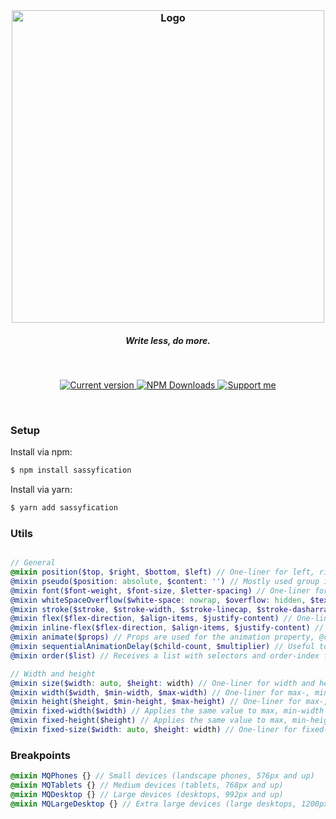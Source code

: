 <br>
<h3 align="center">
   <img width="500px" src="https://user-images.githubusercontent.com/30767528/55688316-64e1a300-5977-11e9-9e6d-280b6a41b545.png" alt="Logo">
   <h5 align="center">Write less, do more.</h5>
</h3>

<br>
<p align="center">
   <a href="https://www.npmjs.com/package/sassyfication">
       <img alt="Current version" src="https://img.shields.io/badge/version-0.0.2-536dc6.svg?style=popout-square">
   </a>
   <a href="https://www.npmjs.com/package/sassyfication">
       <img alt="NPM Downloads" src="https://img.shields.io/npm/dm/sassyfication.svg?style=popout-square&color=C6538C">
   </a>
   <a href="https://www.patreon.com/simonwep">
       <img alt="Support me" src="https://img.shields.io/badge/patreon-support%20me-9f53c6.svg?style=popout-square">
   </a>
</p>
<br>

### Setup

Install via npm:
```bash
$ npm install sassyfication
```
Install via yarn:

```bash
$ yarn add sassyfication
```

### Utils
```scss

// General
@mixin position($top, $right, $bottom, $left) // One-liner for left, right, bottom, left
@mixin pseudo($position: absolute, $content: '') // Mostly used group in pseudo-elements
@mixin font($font-weight, $font-size, $letter-spacing) // One-liner for font styling
@mixin whiteSpaceOverflow($white-space: nowrap, $overflow: hidden, $text-overflow: ellipsis) // One-liner for text related overflow
@mixin stroke($stroke, $stroke-width, $stroke-linecap, $stroke-dasharray, $stroke-dashoffset) // One-liner for SVG styles
@mixin flex($flex-direction, $align-items, $justify-content) // One-liner for basic flex initialization
@mixin inline-flex($flex-direction, $align-items, $justify-content) // One-liner for basic inline-flex initialization
@mixin animate($props) // Props are used for the animation property, @content as keyframes
@mixin sequentialAnimationDelay($child-count, $multiplier) // Useful to animate a specific amount of childrens in sequence
@mixin order($list) // Receives a list with selectors and order-index for flex elements. 

// Width and height
@mixin size($width: auto, $height: width) // One-liner for width and height
@mixin width($width, $min-width, $max-width) // One-liner for max-, min- width (and width)
@mixin height($height, $min-height, $max-height) // One-liner for max-, min- height (and height)
@mixin fixed-width($width) // Applies the same value to max, min-width and width
@mixin fixed-height($height) // Applies the same value to max, min-height and height
@mixin fixed-size($width: auto, $height: width) // One-liner for fixed-width and fixed-height
```

### Breakpoints
```scss
@mixin MQPhones {} // Small devices (landscape phones, 576px and up)
@mixin MQTablets {} // Medium devices (tablets, 768px and up)
@mixin MQDesktop {} // Large devices (desktops, 992px and up)
@mixin MQLargeDesktop {} // Extra large devices (large desktops, 1200px and up)
```

